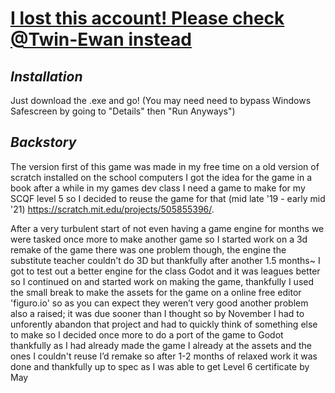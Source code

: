 # <ins> I lost this account! Please check [@Twin-Ewan](https://github.com/Twin-Ewan) instead </ins>



## *Installation*
Just download the .exe and go! (You may need need to bypass Windows Safescreen by going to "Details" then "Run Anyways")

## *Backstory*

The version first of this game was made in my free time on a old version of scratch installed on the school computers I got the idea for the game in a book after a while in my games dev class I need a game to make for my SCQF level 5 so I decided to reuse the game for that (mid late '19 - early mid '21) https://scratch.mit.edu/projects/505855396/.

After a very turbulent start of not even having a game engine for months we were tasked once more to make another game so I started work on a 3d remake of the game there was one problem though, the engine the substitute teacher couldn't do 3D but thankfully after another 1.5 months~ I got to test out a better engine for the class Godot and it was leagues better so I continued on and started work on making the game, thankfully I used the small break to make the assets for the game on a online free editor 'figuro.io' so as you can expect they weren’t very good another problem also a raised; it was due sooner than I thought so by November I had to unforently abandon that project and had to quickly think of something else to make so I decided once more to do a port of the game to Godot thankfully as I had already made the game I already at the assets and the ones I couldn't reuse I’d remake so after 1-2 months of relaxed work it was done and thankfully up to spec as I was able to get Level 6 certificate by May
